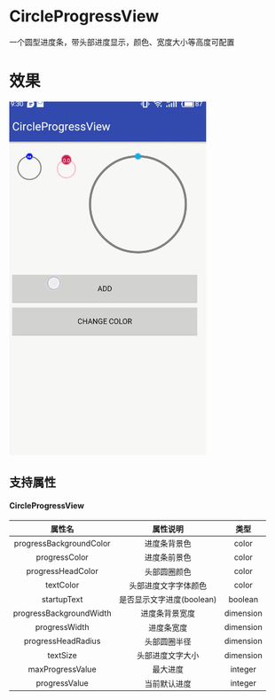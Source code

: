 # CircleProgressView
一个圆型进度条，带头部进度显示，颜色、宽度大小等高度可配置

# 效果
![](./show.gif)


## 支持属性
#### CircleProgressView

|         属性名          |                 属性说明           |     类型       |
| :------------------: | :-------------------------------: |:--------------:|
| progressBackgroundColor  |           进度条背景色        | color        |
|  progressColor  |              进度条前景色              | color        |
|  progressHeadColor   |       头部圆圈颜色                |   color      |
|  textColor   |               头部进度文字字体颜色            |   color      |
|  startupText   |               是否显示文字进度(boolean) |   boolean    |
|progressBackgroundWidth| 进度条背景宽度                   | dimension     |
|progressWidth  |           进度条宽度                      |dimension    |
|progressHeadRadius |      头部圆圈半径                   |dimension    |
|textSize       |           头部进度文字大小               |dimension    |
|maxProgressValue   |       最大进度                        |integer   |
|progressValue      |       当前默认进度                     |integer   |

